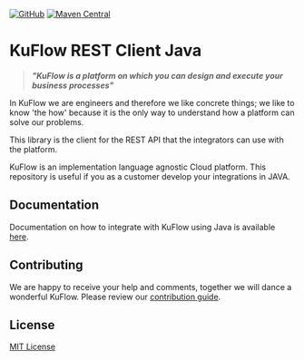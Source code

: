 [![GitHub](https://img.shields.io/github/license/kuflow/kuflow-rest-client-java?label=License)](https://github.com/kuflow/kuflow-rest-client-java/blob/master/LICENSE)
[![Maven Central](https://img.shields.io/maven-central/v/com.kuflow.rest.client/kuflow-rest-client?label=Maven%20Central)](https://search.maven.org/artifact/com.kuflow.rest.client/kuflow-rest-client)

# KuFlow REST Client Java

> ***"KuFlow is a platform on which you can design and execute your business processes"***

In KuFlow we are engineers and therefore we like concrete things; we like to know 'the how' because it is the only way to understand how a platform can solve our problems.

This library is the client for the REST API that the integrators can use with the platform.

KuFlow is an implementation language agnostic Cloud platform. This repository is useful if you as a customer develop your integrations in JAVA.

## Documentation

Documentation on how to integrate with KuFlow using Java is available [here](https://docs.kuflow.com/developers/guides/java).

## Contributing

We are happy to receive your help and comments, together we will dance a wonderful KuFlow. Please review our [contribution guide](CONTRIBUTING.md).

## License

[MIT License](LICENSE)

